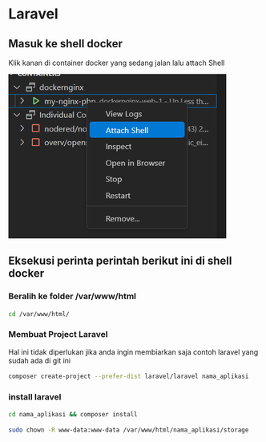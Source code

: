  
# Laravel

## Masuk ke shell docker
Klik kanan di container docker yang sedang jalan lalu attach Shell

![img](./docimg/attach_shell.png)

## Eksekusi perinta perintah berikut ini di shell docker

### Beralih ke folder /var/www/html


```sh
cd /var/www/html/
```

### Membuat Project Laravel   
 Hal ini tidak diperlukan jika anda ingin membiarkan saja contoh laravel yang sudah ada di git ini

```sh
composer create-project --prefer-dist laravel/laravel nama_aplikasi  
```

### install laravel

```sh
cd nama_aplikasi && composer install
```

```sh
sudo chown -R www-data:www-data /var/www/html/nama_aplikasi/storage
```